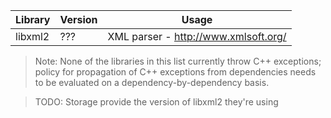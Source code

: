 | Library    | Version | Usage                                            |
|------------|---------|--------------------------------------------------|
| libxml2    | ???     | XML parser - http://www.xmlsoft.org/             |

> Note: None of the libraries in this list currently throw C++ exceptions; policy for propagation
> of C++ exceptions from dependencies needs to be evaluated on a dependency-by-dependency basis.

> TODO: Storage provide the version of libxml2 they're using
